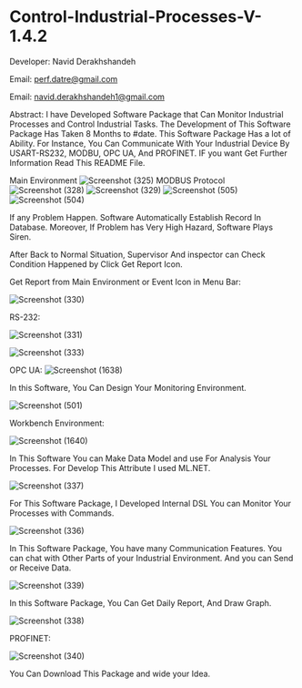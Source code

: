 # Control-Industrial-Processes-V-1.4.2

Developer: Navid Derakhshandeh

Email: perf.datre@gmail.com

Email: navid.derakhshandeh1@gmail.com

Abstract: I have Developed Software Package that Can Monitor Industrial Processes and Control Industrial Tasks. 
The Development of This Software Package Has Taken 8 Months to #date. 
This Software Package Has a lot of Ability. For Instance, You Can Communicate With Your Industrial Device By USART-RS232, MODBU, OPC UA, And PROFINET. 
IF you want Get Further Information Read This README File.

Main Environment
![Screenshot (325)](https://github.com/Navid-Derakhshandeh/Control-Industrial-Processes-V-1.0.08/assets/111235264/9f38c7df-a64c-4a1b-9f28-92b6b7c0bbe9)
MODBUS Protocol
![Screenshot (328)](https://github.com/Navid-Derakhshandeh/Control-Industrial-Processes-V-1.0.08/assets/111235264/12d5d2ce-edb3-44ac-a775-f8383e4c495a)
![Screenshot (329)](https://github.com/Navid-Derakhshandeh/Control-Industrial-Processes-V-1.0.08/assets/111235264/81e09fb4-3411-4c6a-9448-72c5285f3a64)
![Screenshot (505)](https://github.com/Navid-Derakhshandeh/Control-Industrial-Processes-V-1.0.08/assets/111235264/6b97a58c-9d1d-44c7-9fc0-6777b56e2967)
![Screenshot (504)](https://github.com/Navid-Derakhshandeh/Control-Industrial-Processes-V-1.0.08/assets/111235264/b2322953-33fe-4057-9826-bac25b5abca6)

If any Problem Happen. Software Automatically Establish Record In Database. Moreover, If Problem has Very High Hazard, Software Plays Siren.

After Back to Normal Situation, Supervisor And inspector can Check Condition Happened by Click Get Report Icon.

Get Report from Main Environment or Event Icon in Menu Bar:

![Screenshot (330)](https://github.com/Navid-Derakhshandeh/Control-Industrial-Processes-V-1.0.08/assets/111235264/9cb3f7a1-63e3-490a-8b6a-2ad63675969d)

RS-232:

![Screenshot (331)](https://github.com/Navid-Derakhshandeh/Control-Industrial-Processes-V-1.0.08/assets/111235264/53f7310e-91a6-47a0-885b-2c8a36de995f)

![Screenshot (333)](https://github.com/Navid-Derakhshandeh/Control-Industrial-Processes-V-1.0.08/assets/111235264/a9e7de8b-7e56-482c-bd3c-4e099a93dfc2)

OPC UA:
![Screenshot (1638)](https://github.com/Navid-Derakhshandeh/Control-Industrial-Processes-V-1.0.08/assets/111235264/dab3efdc-1880-49ee-a2c8-1b3f97b6bb4a)

In this Software, You Can Design Your Monitoring Environment.

![Screenshot (501)](https://github.com/Navid-Derakhshandeh/Control-Industrial-Processes-V-1.0.08/assets/111235264/4d2b06c1-19a6-4b7b-b98e-ea9baea0529c)

Workbench Environment:

![Screenshot (1640)](https://github.com/Navid-Derakhshandeh/Control-Industrial-Processes-V-1.0.08/assets/111235264/126d7e9a-2444-4be4-a4e7-1dee422f0ab9)

In This Software You can Make Data Model and use For Analysis Your Processes. For Develop This Attribute I used ML.NET.

![Screenshot (337)](https://github.com/Navid-Derakhshandeh/Control-Industrial-Processes-V-1.0.08/assets/111235264/9e1b23af-345d-4fcb-ad5c-3e23133c6755)

For This Software Package, I Developed Internal DSL You can Monitor Your Processes with Commands.

![Screenshot (336)](https://github.com/Navid-Derakhshandeh/Control-Industrial-Processes-V-1.0.08/assets/111235264/ac0352a2-e6dc-465d-ac87-e0da992d8b22)

In This Software Package, You have many Communication Features. You can chat with Other Parts of your Industrial Environment. And you can Send or Receive Data.

![Screenshot (339)](https://github.com/Navid-Derakhshandeh/Control-Industrial-Processes-V-1.0.08/assets/111235264/940f0bf2-9686-45b5-96b4-f868270b989f)

In this Software Package, You Can Get Daily Report, And Draw Graph.

![Screenshot (338)](https://github.com/Navid-Derakhshandeh/Control-Industrial-Processes-V-1.0.08/assets/111235264/4907280d-de28-4eac-9a46-442ccc377678)

PROFINET:

![Screenshot (340)](https://github.com/Navid-Derakhshandeh/Control-Industrial-Processes-V-1.0.08/assets/111235264/8958629d-d666-4b34-85af-634441387167)

You Can Download This Package and wide your Idea.

